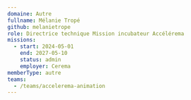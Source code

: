 ```yaml
---
domaine: Autre
fullname: Mélanie Tropé
github: melanietrope
role: Directrice technique Mission incubateur Accélérema
missions:
  - start: 2024-05-01
    end: 2027-05-10
    status: admin
    employer: Cerema
memberType: autre
teams:
  - /teams/accelerema-animation
---
```

